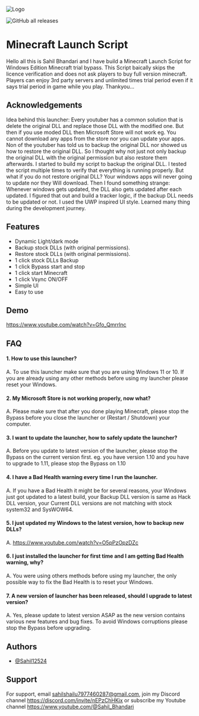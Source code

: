 
![Logo](https://repository-images.githubusercontent.com/506418395/fe032fa9-511f-49b8-9821-095bd0bd6876)

![GitHub all releases](https://img.shields.io/github/downloads/Sahil12524/Minecraft-Launch-Script-VB-WinForms/total?color=g&style=for-the-badge)
# Minecraft Launch Script

Hello all this is Sahil Bhandari and I have build a Minecraft Launch Script for Windows Edition Minecraft trial bypass.
This Script baically skips the licence verification and does not ask players to buy full version minecraft.
Players can enjoy 3rd party servers and unlimited times trial period even if it says trial period in game while you play.
Thankyou...
## Acknowledgements

Idea behind this launcher:
Every youtuber has a common solution that is delete the original DLL and replace those DLL with the modified one.
But then if you use moded DLL then Microsoft Store will not work eg. You cannot download any apps from the store nor you can update your apps.
Non of the youtuber has told us to backup the original DLL nor showed us how to restore the original DLL.
So I thought why not just not only backup the original DLL with the original permission but also restore them afterwards.
I started to build my script to backup the original DLL.
I tested the script multiple times to verify that everything is running properly.
But what if you do not restore original DLL?
Your windows apps will never going to update nor they Will download.
Then I found something strange:
Whenever windows gets updated, the DLL also gets updated after each updated.
I figured that out and build a tracker logic, if the backup DLL needs to be updated or not.
I used the UWP inspired UI style.
Learned many thing during the development journey.


## Features

- Dynamic Light/dark mode
- Backup stock DLLs (with original permissions).
- Restore stock DLLs (with original permissions).
- 1 click stock DLLs Backup
- 1 click Bypass start and stop
- 1 click start Minecraft
- 1 click Vsync ON/OFF
- Simple UI
- Easy to use


## Demo

https://www.youtube.com/watch?v=Gfo_Qmrrlnc
## FAQ

#### 1. How to use this launcher?

A. To use this launcher make sure that you are using Windows 11 or 10. If you are already using any other methods before using my launcher please reset your Windows.

#### 2. My Microsoft Store is not working properly, now what?

A. Please make sure that after you done playing Minecraft, please stop the Bypass before you close the launcher or (Restart / Shutdown) your computer.

#### 3. I want to update the launcher, how to safely update the launcher?

A. Before you update to latest version of the launcher, please stop the Bypass on the current version first. eg. you have version 1.10 and you have to upgrade to 1.11, please stop the Bypass on 1.10

#### 4. I have a Bad Health warning every time I run the launcher.

A. If you have a Bad Health it might be for several reasons, your Windows just got updated to a latest build, your Backup DLL version is same as Hack DLL version, your Current DLL versions are not matching with stock system32 and SysWOW64.

#### 5. I just updated my Windows to the latest version, how to backup new DLLs?

A. https://www.youtube.com/watch?v=O5pPzOpzDZc

#### 6. I just installed the launcher for first time and I am getting Bad Health warning, why?

A. You were using others methods before using my launcher, the only possible way to fix the Bad Health is to reset your Windows.

#### 7. A new version of launcher has been released, should I upgrade to latest version?

A. Yes, please update to latest version ASAP as the new version contains various new features and bug fixes. To avoid Windows corruptions please stop the Bypass before upgrading.


## Authors

- [@Sahil12524](https://www.github.com/Sahil12524)


## Support

For support, email sahilshailu7977460287@gmail.com, join my Discord channel https://discord.com/invite/nEPzChHKjx or subscribe my Youtube channel https://www.youtube.com/@Sahil_Bhandari

